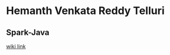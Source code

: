 # Hemanth Venkata Reddy Telluri
## Spark-Java
[wiki link](https://github.com/reddy-raghavendra/Sec02-01-spark-java/wiki/Hemanth-Venkata-Reddy-Telluri)